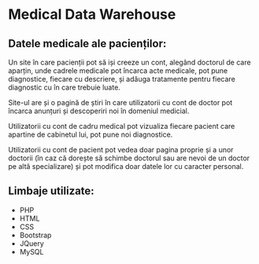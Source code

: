 # Medical Data Warehouse

## Datele medicale ale pacienților:

Un site în care pacienții pot să iși creeze un cont, alegând doctorul de care aparțin, unde cadrele medicale pot încarca acte medicale, pot pune diagnostice, fiecare cu descriere, și adăuga tratamente pentru fiecare diagnostic cu în care trebuie luate.

Site-ul are și o pagină de știri în care utilizatorii cu cont de doctor pot încarca anunțuri și descoperiri noi în domeniul medicial.

Utilizatorii cu cont de cadru medical pot vizualiza fiecare pacient care apartine de cabinetul lui, pot pune noi diagnostice.

Utilizatorii cu cont de pacient pot vedea doar pagina proprie și a unor doctorii (în caz că dorește să schimbe doctorul sau are nevoi de un doctor pe altă specializare) și pot modifica doar datele lor cu caracter personal.

## Limbaje utilizate:
  *	PHP
  *	HTML
  *	CSS
  *	Bootstrap
  *	JQuery
  * MySQL



